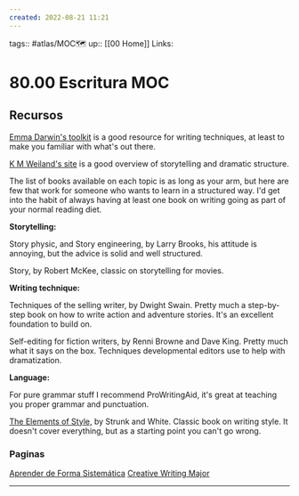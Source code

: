 ```yaml
---
created: 2022-08-21 11:21
---
```

tags:: #atlas/MOC🗺 
up:: [[00 Home]]
Links: 
# 80.00 Escritura MOC

## Recursos
[Emma Darwin's toolkit](https://emmadarwin.typepad.com/thisitchofwriting/resources.html) is a good resource for writing techniques, at least to make you familiar with what's out there.

[K M Weiland's site](https://www.helpingwritersbecomeauthors.com/) is a good overview of storytelling and dramatic structure.

The list of books available on each topic is as long as your arm, but here are few that work for someone who wants to learn in a structured way. I'd get into the habit of always having at least one book on writing going as part of your normal reading diet.

**Storytelling:**

Story physic, and Story engineering, by Larry Brooks, his attitude is annoying, but the advice is solid and well structured.

Story, by Robert McKee, classic on storytelling for movies.

**Writing technique:**

Techniques of the selling writer, by Dwight Swain. Pretty much a step-by-step book on how to write action and adventure stories. It's an excellent foundation to build on.

Self-editing for fiction writers, by Renni Browne and Dave King. Pretty much what it says on the box. Techniques developmental editors use to help with dramatization.

**Language:**

For pure grammar stuff I recommend ProWritingAid, it's great at teaching you proper grammar and punctuation.

[The Elements of Style,](http://www.jlakes.org/ch/web/The-elements-of-style.pdf) by Strunk and White. Classic book on writing style. It doesn't cover everything, but as a starting point you can't go wrong.

### Paginas
[Aprender de Forma Sistemática](https://www.reddit.com/r/writing/comments/t6z2qr/how_do_you_systematically_learn_writing/)
[Creative Writing Major](https://english.northwestern.edu/undergraduate/writing/index.html)

___
